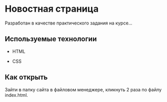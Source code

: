 # Новостная страница

Разработан в качестве практического задания на курсе...

## Используемые технологии

* HTML

* CSS

## Как открыть

Зайти в папку сайта в файловом менеджере, кликнуть 2 раза по файлу index.html.